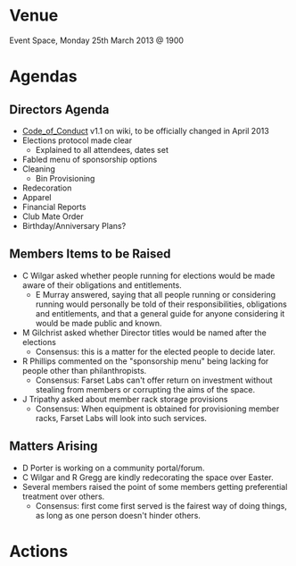 Venue
=====

Event Space, Monday 25th March 2013 @ 1900

Agendas
=======

Directors Agenda
----------------

-   [Code_of_Conduct](Code_of_Conduct "wikilink") v1.1 on wiki, to be officially changed in April 2013
-   Elections protocol made clear
    -   Explained to all attendees, dates set
-   Fabled menu of sponsorship options
-   Cleaning
    -   Bin Provisioning
-   Redecoration
-   Apparel
-   Financial Reports
-   Club Mate Order
-   Birthday/Anniversary Plans?

Members Items to be Raised
--------------------------

-   C Wilgar asked whether people running for elections would be made aware of their obligations and entitlements.
    -   E Murray answered, saying that all people running or considering running would personally be told of their responsibilities, obligations and entitlements, and that a general guide for anyone considering it would be made public and known.
-   M Gilchrist asked whether Director titles would be named after the elections
    -   Consensus: this is a matter for the elected people to decide later.
-   R Phillips commented on the "sponsorship menu" being lacking for people other than philanthropists.
    -   Consensus: Farset Labs can't offer return on investment without stealing from members or corrupting the aims of the space.
-   J Tripathy asked about member rack storage provisions
    -   Consensus: When equipment is obtained for provisioning member racks, Farset Labs will look into such services.

Matters Arising
---------------

-   D Porter is working on a community portal/forum.
-   C Wilgar and R Gregg are kindly redecorating the space over Easter.
-   Several members raised the point of some members getting preferential treatment over others.
    -   Consensus: first come first served is the fairest way of doing things, as long as one person doesn't hinder others.

Actions
=======
